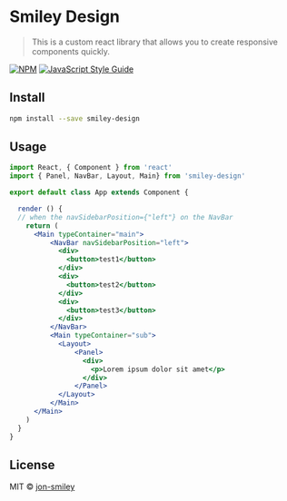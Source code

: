 # Smiley Design

> This is a custom react library that allows you to create responsive components quickly.

[![NPM](https://img.shields.io/npm/v/smiley-design.svg)](https://www.npmjs.com/package/smiley-design) [![JavaScript Style Guide](https://img.shields.io/badge/code_style-standard-brightgreen.svg)](https://standardjs.com)

## Install

```bash
npm install --save smiley-design
```

## Usage

```jsx
import React, { Component } from 'react'
import { Panel, NavBar, Layout, Main} from 'smiley-design'

export default class App extends Component {

  render () {
  // when the navSidebarPosition={"left"} on the NavBar 
    return (
      <Main typeContainer="main"> 
          <NavBar navSidebarPosition="left">
            <div>
              <button>test1</button>
            </div>
            <div>
              <button>test2</button>
            </div>
            <div>
              <button>test3</button>
            </div>
          </NavBar>
          <Main typeContainer="sub">
            <Layout>
                <Panel>
                  <div>
                    <p>Lorem ipsum dolor sit amet</p>
                  </div>
                </Panel>   
            </Layout>
          </Main>
      </Main>
    )
  }
}
```

## License

MIT © [jon-smiley](https://github.com/jon-smiley)